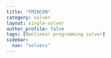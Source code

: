 ```yaml
---
title: "FMINCON"
category: solver
layout: single-solver
author_profile: false
tags: [Nonlinear programming solver]
sidebar:
  nav: "solvers"
---
```

